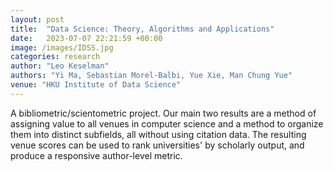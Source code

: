```yaml
---
layout: post
title:  "Data Science: Theory, Algorithms and Applications"
date:   2023-07-07 22:21:59 +00:00
image: /images/IDSS.jpg
categories: research
author: "Leo Keselman"
authors: "Yi Ma, Sebastian Morel-Balbi, Yue Xie, Man Chung Yue"
venue: "HKU Institute of Data Science"
---
```

A bibliometric/scientometric project. Our main two results are a method of assigning value to all venues in computer science and a method to organize them into distinct subfields, all without using citation data. The resulting venue scores can be used to rank universities' by scholarly output, and produce a responsive author-level metric.